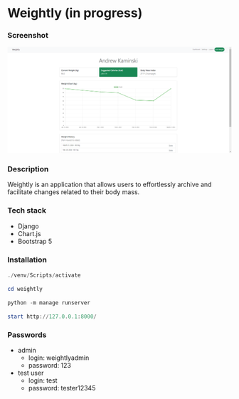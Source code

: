# Weightly (in progress)
### Screenshot
![](ss.png)
### Description
Weightly is an application that allows users to effortlessly archive and facilitate changes related to their body mass.
### Tech stack
- Django
- Chart.js
- Bootstrap 5

### Installation
```powershell
./venv/Scripts/activate
```

```powershell
cd weightly
```

```powershell
python -m manage runserver
```

```powershell
start http://127.0.0.1:8000/
```

### Passwords
- admin
  - login: weightlyadmin
  - password: 123
- test user
  - login: test
  - password: tester12345

